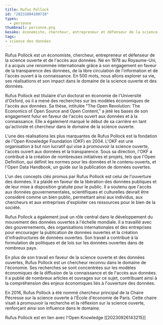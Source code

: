 ```yaml
---
title: Rufus Pollock
id: "20231004100710"
types:
  - personne
thumbnail: personne.png
kesako: économiste, chercheur, entrepreneur et défenseur de la science ouverte et de l'accès aux données
tags:
- science des données
---
```


Rufus Pollock est un économiste, chercheur, entrepreneur et défenseur de la science ouverte et de l'accès aux données. Né en 1978 au Royaume-Uni, il a acquis une renommée internationale grâce à son engagement en faveur de la transparence des données, de la libre circulation de l'information et de l'accès ouvert à la connaissance. En 500 mots, nous allons explorer sa vie, ses réalisations et son impact dans le domaine de la science ouverte et des données.

Rufus Pollock est titulaire d'un doctorat en économie de l'Université d'Oxford, où il a mené des recherches sur les modèles économiques de l'accès aux données. Sa thèse, intitulée "The Open Revolution: The Economics of Open Source and Open Content," a jeté les bases de son engagement futur en faveur de l'accès ouvert aux données et à la connaissance. Elle a également marqué le début de sa carrière en tant qu'activiste et chercheur dans le domaine de la science ouverte.

L'une des réalisations les plus marquantes de Rufus Pollock est la fondation de l'Open Knowledge Foundation (OKF) en 2004. L'OKF est une organisation à but non lucratif qui vise à promouvoir la science ouverte, l'accès ouvert aux données et la transparence. Sous sa direction, l'OKF a contribué à la création de nombreuses initiatives et projets, tels que l'Open Definition, qui définit les normes pour les données et le contenu ouverts, et l'Open Data Handbook, un guide sur la publication de données ouvertes.

L'un des concepts clés promus par Rufus Pollock est celui de l'ouverture des données. Il a plaidé en faveur de la libération des données publiques et de leur mise à disposition gratuite pour le public. Il a soutenu que l'accès aux données gouvernementales, scientifiques et culturelles devrait être considéré comme un bien public, permettant ainsi aux individus, aux chercheurs et aux entreprises d'exploiter ces ressources pour le bien de la société.

Rufus Pollock a également joué un rôle central dans le développement du mouvement des données ouvertes à l'échelle mondiale. Il a travaillé avec des gouvernements, des organisations internationales et des entreprises pour encourager la publication de données ouvertes et la création d'infrastructures de données ouvertes. Son travail a contribué à la formulation de politiques et de lois sur les données ouvertes dans de nombreux pays.

En plus de son travail en faveur de la science ouverte et des données ouvertes, Rufus Pollock est un chercheur reconnu dans le domaine de l'économie. Ses recherches se sont concentrées sur les modèles économiques de la diffusion de la connaissance et de l'accès aux données. Il a publié de nombreux articles et ouvrages sur ce sujet, contribuant ainsi à la compréhension des enjeux économiques liés à l'ouverture des données.

En 2016, Rufus Pollock a été nommé chercheur principal de la Chaire Pécresse sur la science ouverte à l'École d'économie de Paris. Cette chaire visait à promouvoir la recherche et la réflexion sur la science ouverte, renforçant ainsi son influence dans le domaine.

Rufus Pollock est en lien avec l'Open Knowledge [[20230926143215]]



